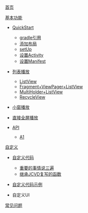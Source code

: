 [首页](https://github.com/lipangit/JieCaoVideoPlayer/wiki#1)

[基本功能](https://github.com/lipangit/JieCaoVideoPlayer/wiki/API)

- [QuickStart](https://github.com/lipangit/JieCaoVideoPlayer/wiki/QuickStart)

  - [gradle引用](https://github.com/lipangit/JieCaoVideoPlayer/wiki/QuickStart#1-%E6%B7%BB%E5%8A%A0gradle%E5%BC%95%E7%94%A8)
  - [添加布局](https://github.com/lipangit/JieCaoVideoPlayer/wiki/QuickStart#2-%E6%B7%BB%E5%8A%A0%E5%B8%83%E5%B1%80)
  - [setUp](https://github.com/lipangit/JieCaoVideoPlayer/wiki/QuickStart#3-%E8%AE%BE%E7%BD%AE%E8%A7%86%E9%A2%91%E5%9C%B0%E5%9D%80%E7%BC%A9%E7%95%A5%E5%9B%BE%E5%9C%B0%E5%9D%80%E6%A0%87%E9%A2%98)
  - [设置Activity](https://github.com/lipangit/JieCaoVideoPlayer/wiki/QuickStart#4-%E5%9C%A8%E5%8C%85%E5%90%AB%E6%92%AD%E6%94%BE%E6%8E%A7%E4%BB%B6%E7%9A%84activity%E4%B8%AD%E5%8A%A0%E5%85%A5%E5%A6%82%E4%B8%8B%E4%BB%A3%E7%A0%81)
  - [设置Manifest](https://github.com/lipangit/JieCaoVideoPlayer/wiki/QuickStart#5-%E5%8C%85%E5%90%AB%E6%8E%A7%E4%BB%B6%E7%9A%84activity%E5%9C%A8manifest%E4%B8%AD%E7%9A%84%E8%AE%BE%E7%BD%AE)

- [列表播放](https://github.com/lipangit/JieCaoVideoPlayer/wiki/%E5%88%97%E8%A1%A8%E6%92%AD%E6%94%BE)
  
  - [ListView](https://github.com/lipangit/JieCaoVideoPlayer/wiki/%E5%88%97%E8%A1%A8%E6%92%AD%E6%94%BE#1-listview%E6%99%AE%E9%80%9A%E5%88%97%E8%A1%A8%E5%8F%82%E8%80%83demo%E7%9A%84videolistadapterjava)
  - [Fragment+ViewPager+ListView](https://github.com/lipangit/JieCaoVideoPlayer/wiki/%E5%88%97%E8%A1%A8%E6%92%AD%E6%94%BE#2-fragment--viewpager--listview%E7%9A%84%E5%88%97%E8%A1%A8%E6%92%AD%E6%94%BE%E5%8F%82%E8%80%83demo%E7%9A%84listviewviewpageractivityjava)
  - [MultiHolder+ListView](https://github.com/lipangit/JieCaoVideoPlayer/wiki/%E5%88%97%E8%A1%A8%E6%92%AD%E6%94%BE#3-multiholder--listview%E7%9A%84%E5%88%97%E8%A1%A8%E6%92%AD%E6%94%BE%E5%8F%82%E8%80%83demo%E7%9A%84listviewmultiholderactivityjava)
  - [RecycleView](https://github.com/lipangit/JieCaoVideoPlayer/wiki/%E5%88%97%E8%A1%A8%E6%92%AD%E6%94%BE#4-recycleview%E7%9A%84%E5%88%97%E8%A1%A8%E6%92%AD%E6%94%BE%E5%8F%82%E8%80%83demo%E7%9A%84recyclerviewvideoadapterjava)

- [小窗播放](https://github.com/lipangit/JieCaoVideoPlayer/wiki/%E5%B0%8F%E7%AA%97%E6%92%AD%E6%94%BE)
- [直接全屏播放](https://github.com/lipangit/JieCaoVideoPlayer/wiki/%E7%9B%B4%E6%8E%A5%E5%85%A8%E5%B1%8F%E6%92%AD%E6%94%BE)

- [API]()
  - [A1]()

[自定义](https://github.com/lipangit/JieCaoVideoPlayer/wiki/自定义UI)

- [自定义代码](https://github.com/lipangit/JieCaoVideoPlayer/wiki/%E8%87%AA%E5%AE%9A%E4%B9%89%E4%BB%A3%E7%A0%81)
  
  - [重要的事情说三遍](https://github.com/lipangit/JieCaoVideoPlayer/wiki/%E8%87%AA%E5%AE%9A%E4%B9%89%E4%BB%A3%E7%A0%81#%E9%87%8D%E8%A6%81%E7%9A%84%E4%BA%8B%E6%83%85%E8%AF%B4%E4%B8%89%E9%81%8D)
  - [继承JCVD复写的函数](https://github.com/lipangit/JieCaoVideoPlayer/wiki/%E8%87%AA%E5%AE%9A%E4%B9%89%E4%BB%A3%E7%A0%81#%E7%BB%A7%E6%89%BFjcvideoplayerstandard%E5%A4%8D%E5%86%99%E7%9A%84%E5%87%BD%E6%95%B0)

- [自定义代码示例](https://github.com/lipangit/JieCaoVideoPlayer/wiki/%E8%87%AA%E5%AE%9A%E4%B9%89%E4%BB%A3%E7%A0%81%E7%A4%BA%E4%BE%8B)
- 自定义UI

[常见问题](https://github.com/lipangit/JieCaoVideoPlayer/wiki/常见问题)